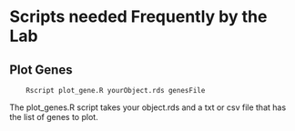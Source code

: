 # Scripts needed Frequently by the Lab


## Plot Genes 


```
    Rscript plot_gene.R yourObject.rds genesFile 
``` 

The plot_genes.R script takes your object.rds and a txt or csv file that has the list of genes to plot. 
  
